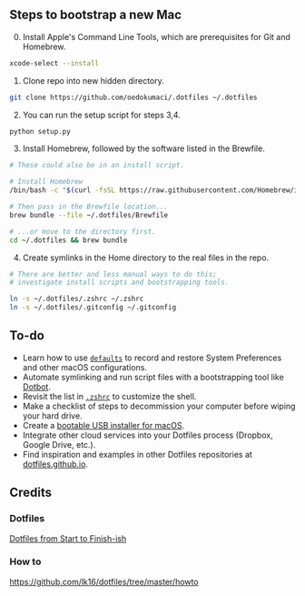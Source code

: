 ## Steps to bootstrap a new Mac

0. Install Apple's Command Line Tools, which are prerequisites for Git and Homebrew.

```zsh
xcode-select --install
```


1. Clone repo into new hidden directory.

```zsh
git clone https://github.com/oedokumaci/.dotfiles ~/.dotfiles
```


2. You can run the setup script for steps 3,4.

```zsh
python setup.py
```

3. Install Homebrew, followed by the software listed in the Brewfile.

```zsh
# These could also be in an install script.

# Install Homebrew
/bin/bash -c "$(curl -fsSL https://raw.githubusercontent.com/Homebrew/install/HEAD/install.sh)"

# Then pass in the Brewfile location...
brew bundle --file ~/.dotfiles/Brewfile

# ...or move to the directory first.
cd ~/.dotfiles && brew bundle
```


4. Create symlinks in the Home directory to the real files in the repo.

```zsh
# There are better and less manual ways to do this;
# investigate install scripts and bootstrapping tools.

ln -s ~/.dotfiles/.zshrc ~/.zshrc
ln -s ~/.dotfiles/.gitconfig ~/.gitconfig
```


## To-do

- Learn how to use [`defaults`](https://macos-defaults.com/#%F0%9F%99%8B-what-s-a-defaults-command) to record and restore System Preferences and other macOS configurations.
- Automate symlinking and run script files with a bootstrapping tool like [Dotbot](https://github.com/anishathalye/dotbot).
- Revisit the list in [`.zshrc`](.zshrc) to customize the shell.
- Make a checklist of steps to decommission your computer before wiping your hard drive.
- Create a [bootable USB installer for macOS](https://support.apple.com/en-us/HT201372).
- Integrate other cloud services into your Dotfiles process (Dropbox, Google Drive, etc.).
- Find inspiration and examples in other Dotfiles repositories at [dotfiles.github.io](https://dotfiles.github.io/).


## Credits

### Dotfiles
[Dotfiles from Start to Finish-ish](https://www.udemy.com/course/dotfiles-from-start-to-finish-ish/ "Learn Dotfiles from Start to Finish-ish on Udemy"
)

### How to
https://github.com/lk16/dotfiles/tree/master/howto
